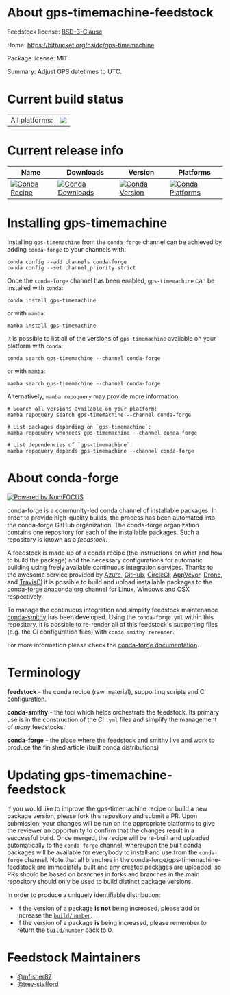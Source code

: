 About gps-timemachine-feedstock
===============================

Feedstock license: [BSD-3-Clause](https://github.com/conda-forge/gps-timemachine-feedstock/blob/main/LICENSE.txt)

Home: https://bitbucket.org/nsidc/gps-timemachine

Package license: MIT

Summary: Adjust GPS datetimes to UTC.

Current build status
====================


<table><tr><td>All platforms:</td>
    <td>
      <a href="https://dev.azure.com/conda-forge/feedstock-builds/_build/latest?definitionId=23160&branchName=main">
        <img src="https://dev.azure.com/conda-forge/feedstock-builds/_apis/build/status/gps-timemachine-feedstock?branchName=main">
      </a>
    </td>
  </tr>
</table>

Current release info
====================

| Name | Downloads | Version | Platforms |
| --- | --- | --- | --- |
| [![Conda Recipe](https://img.shields.io/badge/recipe-gps--timemachine-green.svg)](https://anaconda.org/conda-forge/gps-timemachine) | [![Conda Downloads](https://img.shields.io/conda/dn/conda-forge/gps-timemachine.svg)](https://anaconda.org/conda-forge/gps-timemachine) | [![Conda Version](https://img.shields.io/conda/vn/conda-forge/gps-timemachine.svg)](https://anaconda.org/conda-forge/gps-timemachine) | [![Conda Platforms](https://img.shields.io/conda/pn/conda-forge/gps-timemachine.svg)](https://anaconda.org/conda-forge/gps-timemachine) |

Installing gps-timemachine
==========================

Installing `gps-timemachine` from the `conda-forge` channel can be achieved by adding `conda-forge` to your channels with:

```
conda config --add channels conda-forge
conda config --set channel_priority strict
```

Once the `conda-forge` channel has been enabled, `gps-timemachine` can be installed with `conda`:

```
conda install gps-timemachine
```

or with `mamba`:

```
mamba install gps-timemachine
```

It is possible to list all of the versions of `gps-timemachine` available on your platform with `conda`:

```
conda search gps-timemachine --channel conda-forge
```

or with `mamba`:

```
mamba search gps-timemachine --channel conda-forge
```

Alternatively, `mamba repoquery` may provide more information:

```
# Search all versions available on your platform:
mamba repoquery search gps-timemachine --channel conda-forge

# List packages depending on `gps-timemachine`:
mamba repoquery whoneeds gps-timemachine --channel conda-forge

# List dependencies of `gps-timemachine`:
mamba repoquery depends gps-timemachine --channel conda-forge
```


About conda-forge
=================

[![Powered by
NumFOCUS](https://img.shields.io/badge/powered%20by-NumFOCUS-orange.svg?style=flat&colorA=E1523D&colorB=007D8A)](https://numfocus.org)

conda-forge is a community-led conda channel of installable packages.
In order to provide high-quality builds, the process has been automated into the
conda-forge GitHub organization. The conda-forge organization contains one repository
for each of the installable packages. Such a repository is known as a *feedstock*.

A feedstock is made up of a conda recipe (the instructions on what and how to build
the package) and the necessary configurations for automatic building using freely
available continuous integration services. Thanks to the awesome service provided by
[Azure](https://azure.microsoft.com/en-us/services/devops/), [GitHub](https://github.com/),
[CircleCI](https://circleci.com/), [AppVeyor](https://www.appveyor.com/),
[Drone](https://cloud.drone.io/welcome), and [TravisCI](https://travis-ci.com/)
it is possible to build and upload installable packages to the
[conda-forge](https://anaconda.org/conda-forge) [anaconda.org](https://anaconda.org/)
channel for Linux, Windows and OSX respectively.

To manage the continuous integration and simplify feedstock maintenance
[conda-smithy](https://github.com/conda-forge/conda-smithy) has been developed.
Using the ``conda-forge.yml`` within this repository, it is possible to re-render all of
this feedstock's supporting files (e.g. the CI configuration files) with ``conda smithy rerender``.

For more information please check the [conda-forge documentation](https://conda-forge.org/docs/).

Terminology
===========

**feedstock** - the conda recipe (raw material), supporting scripts and CI configuration.

**conda-smithy** - the tool which helps orchestrate the feedstock.
                   Its primary use is in the construction of the CI ``.yml`` files
                   and simplify the management of *many* feedstocks.

**conda-forge** - the place where the feedstock and smithy live and work to
                  produce the finished article (built conda distributions)


Updating gps-timemachine-feedstock
==================================

If you would like to improve the gps-timemachine recipe or build a new
package version, please fork this repository and submit a PR. Upon submission,
your changes will be run on the appropriate platforms to give the reviewer an
opportunity to confirm that the changes result in a successful build. Once
merged, the recipe will be re-built and uploaded automatically to the
`conda-forge` channel, whereupon the built conda packages will be available for
everybody to install and use from the `conda-forge` channel.
Note that all branches in the conda-forge/gps-timemachine-feedstock are
immediately built and any created packages are uploaded, so PRs should be based
on branches in forks and branches in the main repository should only be used to
build distinct package versions.

In order to produce a uniquely identifiable distribution:
 * If the version of a package **is not** being increased, please add or increase
   the [``build/number``](https://docs.conda.io/projects/conda-build/en/latest/resources/define-metadata.html#build-number-and-string).
 * If the version of a package **is** being increased, please remember to return
   the [``build/number``](https://docs.conda.io/projects/conda-build/en/latest/resources/define-metadata.html#build-number-and-string)
   back to 0.

Feedstock Maintainers
=====================

* [@mfisher87](https://github.com/mfisher87/)
* [@trey-stafford](https://github.com/trey-stafford/)


